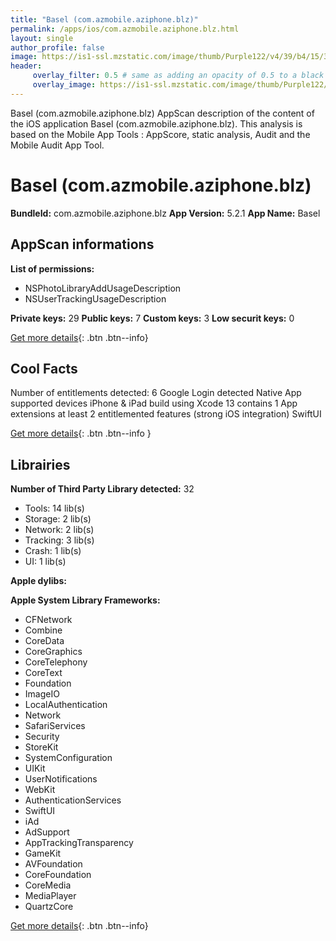 ```yaml
---
title: "Basel (com.azmobile.aziphone.blz)"
permalink: /apps/ios/com.azmobile.aziphone.blz.html
layout: single
author_profile: false
image: https://is1-ssl.mzstatic.com/image/thumb/Purple122/v4/39/b4/15/39b4152e-615a-f264-837a-a9e4e5af4659/AppIcon-bz-0-1x_U007emarketing-0-7-0-0-85-220-0.png/512x512bb.jpg
header: 
     overlay_filter: 0.5 # same as adding an opacity of 0.5 to a black background
     overlay_image: https://is1-ssl.mzstatic.com/image/thumb/Purple122/v4/39/b4/15/39b4152e-615a-f264-837a-a9e4e5af4659/AppIcon-bz-0-1x_U007emarketing-0-7-0-0-85-220-0.png/512x512bb.jpg
---
```

Basel (com.azmobile.aziphone.blz) AppScan description of the content of the iOS application Basel (com.azmobile.aziphone.blz). This analysis is based on the Mobile App Tools : AppScore, static analysis, Audit and the Mobile Audit App Tool.

# Basel (com.azmobile.aziphone.blz)

**BundleId:** com.azmobile.aziphone.blz
**App Version:** 5.2.1
**App Name:** Basel


## AppScan informations 

**List of permissions:** 
- NSPhotoLibraryAddUsageDescription
- NSUserTrackingUsageDescription
  
  
**Private keys:** 29
**Public keys:** 7
**Custom keys:** 3
**Low securit keys:** 0
  
[Get more details](/pricing.html){: .btn .btn--info}

## Cool Facts

Number of entitlements detected: 6
Google Login detected
Native App
supported devices iPhone & iPad
build using Xcode 13
contains 1 App extensions
at least 2 entitlemented features (strong iOS integration)
SwiftUI
  
[Get more details](/pricing.html){: .btn .btn--info }

## Librairies 
**Number of Third Party Library detected:** 32
- Tools: 14 lib(s)
- Storage: 2 lib(s)
- Network: 2 lib(s)
- Tracking: 3 lib(s)
- Crash: 1 lib(s)
- UI: 1 lib(s)


**Apple dylibs:**


**Apple System Library Frameworks:**
- CFNetwork
- Combine
- CoreData
- CoreGraphics
- CoreTelephony
- CoreText
- Foundation
- ImageIO
- LocalAuthentication
- Network
- SafariServices
- Security
- StoreKit
- SystemConfiguration
- UIKit
- UserNotifications
- WebKit
- AuthenticationServices
- SwiftUI
- iAd
- AdSupport
- AppTrackingTransparency
- GameKit
- AVFoundation
- CoreFoundation
- CoreMedia
- MediaPlayer
- QuartzCore


  
[Get more details](/pricing.html){: .btn .btn--info}

